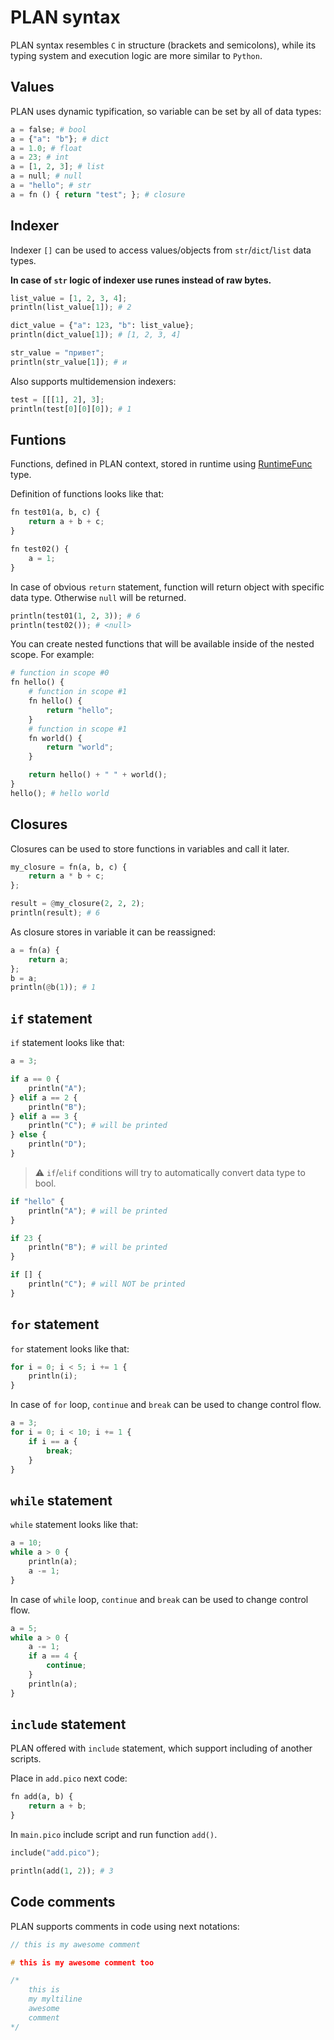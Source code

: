 # PLAN syntax

PLAN syntax resembles `C` in structure (brackets and semicolons), while its typing system and execution logic are more similar to `Python`.

## Values

PLAN uses dynamic typification, so variable can be set by all of data types:

```python
a = false; # bool
a = {"a": "b"}; # dict
a = 1.0; # float
a = 23; # int
a = [1, 2, 3]; # list
a = null; # null
a = "hello"; # str
a = fn () { return "test"; }; # closure
```

## Indexer

Indexer `[]` can be used to access values/objects from `str`/`dict`/`list` data types. 

**In case of `str` logic of indexer use runes instead of raw bytes.**

```python
list_value = [1, 2, 3, 4];
println(list_value[1]); # 2

dict_value = {"a": 123, "b": list_value};
println(dict_value[1]); # [1, 2, 3, 4]

str_value = "привет";
println(str_value[1]); # и
```

Also supports multidemension indexers:
```python
test = [[[1], 2], 3];
println(test[0][0][0]); # 1
```

## Funtions

Functions, defined in PLAN context, stored in runtime using [RuntimeFunc](../pkg/engine/object/runtime_func.go) type.

Definition of functions looks like that:
```python
fn test01(a, b, c) {
    return a + b + c;
}

fn test02() {
    a = 1;
}
```

In case of obvious `return` statement, function will return object with specific data type. Otherwise `null` will be returned.
```python
println(test01(1, 2, 3)); # 6
println(test02()); # <null>
```

You can create nested functions that will be available inside of the nested scope. For example:
```python
# function in scope #0
fn hello() {
    # function in scope #1
    fn hello() {
        return "hello";
    }
    # function in scope #1
    fn world() {
        return "world";
    }

    return hello() + " " + world();
}
hello(); # hello world
```

## Closures

Closures can be used to store functions in variables and call it later.
```python
my_closure = fn(a, b, c) {
    return a * b + c;
};

result = @my_closure(2, 2, 2);
println(result); # 6
```

As closure stores in variable it can be reassigned:
```python
a = fn(a) {
    return a;
};
b = a;
println(@b(1)); # 1
```

## `if` statement

`if` statement looks like that:
```python
a = 3;

if a == 0 {
    println("A");
} elif a == 2 {
    println("B");
} elif a == 3 {
    println("C"); # will be printed
} else {
    println("D");
}
```

> :warning: `if`/`elif` conditions will try to automatically convert data type to bool.
```python
if "hello" {
    println("A"); # will be printed
}

if 23 {
    println("B"); # will be printed
}

if [] {
    println("C"); # will NOT be printed
}
```

## `for` statement

`for` statement looks like that:
```python
for i = 0; i < 5; i += 1 {
    println(i);
}
```

In case of `for` loop, `continue` and `break` can be used to change control flow.
```python
a = 3;
for i = 0; i < 10; i += 1 {
    if i == a {
        break;
    }
}
```

## `while` statement

`while` statement looks like that:
```python
a = 10;
while a > 0 {
    println(a);
    a -= 1;
}
```

In case of `while` loop, `continue` and `break` can be used to change control flow.
```python
a = 5;
while a > 0 {
    a -= 1;
    if a == 4 {
        continue;
    }
    println(a);
}
```

## `include` statement

PLAN offered with `include` statement, which support including of another scripts.

Place in `add.pico` next code:
```python
fn add(a, b) {
    return a + b;
}
```

In `main.pico` include script and run function `add()`.
```python
include("add.pico");

println(add(1, 2)); # 3
```

## Code comments

PLAN supports comments in code using next notations:
```c
// this is my awesome comment

# this is my awesome comment too

/*
    this is
    my myltiline
    awesome
    comment
*/
```